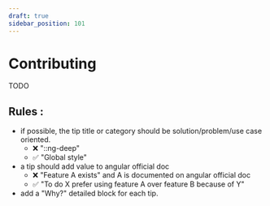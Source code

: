 ```yaml
---
draft: true
sidebar_position: 101
---
```

# Contributing

TODO

## Rules :
- if possible, the tip title or category should be solution/problem/use case oriented.
    - ❌ "::ng-deep" 
    - ✅ "Global style"
- a tip should add value to angular official doc
    - ❌ "Feature A exists" and A is documented on angular official doc
    - ✅ "To do X prefer using feature A over feature B because of Y"
- add a "Why?" detailed block for each tip.